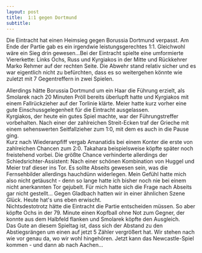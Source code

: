 ```yaml
---
layout: post
title:  1:1 gegen Dortmund
subtitle:  
---
```


Die Eintracht hat einen Heimsieg gegen Borussia Dortmund verpasst. Am Ende der Partie gab es ein irgendwie leistungsgerechtes 1:1. Gleichwohl wäre ein Sieg drin gewesen...Bei der Eintracht spielte eine umformierte Viererkette: Links Ochs, Russ und Kyrgiakos in der Mitte und Rückkehrer Marko Rehmer auf der rechten Seite. Die Abwehr stand relativ sicher und es war eigentlich nicht zu befürchten, dass es so weitergehen könnte wie zuletzt mit 7 Gegentreffern in zwei Spielen.

Allerdings hätte Borussia Dortmund um ein Haar die Führung erzielt, als Smolarek nach 20 Minuten Pröll bereits überlupft hatte und Kyrgiakos mit einem Fallrückzieher auf der Torlinie klärte. Meier hatte kurz vorher eine gute Einschussgelegenheit für die Eintracht ausgelassen.  
Kyrgiakos, der heute ein gutes Spiel machte, war der Führungstreffer vorbehalten. Nach einer der zahlreichen Streit-Ecken traf der Grieche mit einem sehenswerten Seitfallzieher zum 1:0, mit dem es auch in die Pause ging.  
Kurz nach Wiederanpfiff vergab Amanatidis bei einem Konter die erste von zahlreichen Chancen zum 2:0. Takahara beispielsweise köpfte später noch freistehend vorbei. Die größte Chance verhinderte allerdings der Schiedsrichter-Assistent: Nach einer schönen Kombination von Huggel und Meier traf dieser ins Tor. Es sollte Abseits gewesen sein, was die Fernsehbilder allerdings hauchdünn widerlegen. Mein Gefühl hatte mich also nicht getäuscht - denn so lange hatte ich bisher noch nie bei einem nicht anerkannten Tor gejubelt. Für mich hatte sich die Frage nach Abseits gar nicht gestellt... Gegen Gladbach hatten wir in einer ähnlichen Szene Glück. Heute hat's uns eben erwischt.  
Nichtsdestotrotz hätte die Eintracht die Partie entscheiden müssen. So aber köpfte Ochs in der 79. Minute einen Kopfball ohne Not zum Gegner, der konnte aus dem Halbfeld flanken und Smolarek köpfte den Ausgleich.  
Das Gute an diesem Spieltag ist, dass sich der Abstand zu den Abstiegsrängen um einen auf jetzt 5 Zähler vergrößert hat. Wir stehen nach wie vor genau da, wo wir wohl hingehören. Jetzt kann das Newcastle-Spiel kommen - und dann ab nach Aachen...
